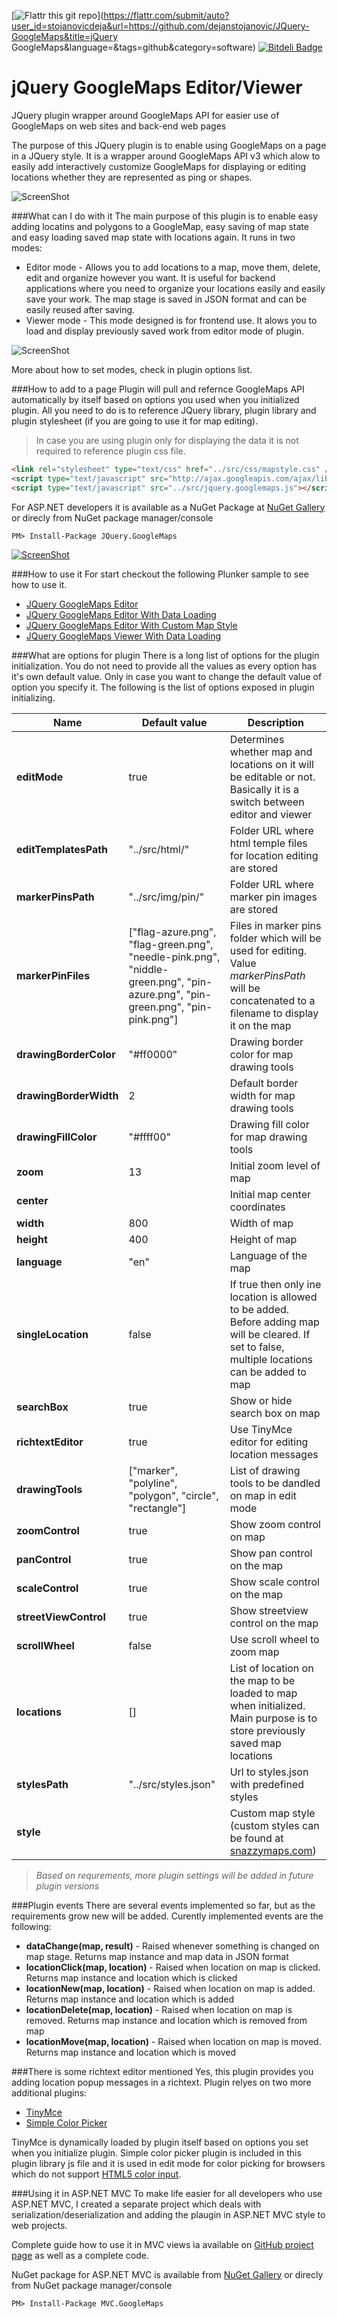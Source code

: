 [![Flattr this git repo](http://api.flattr.com/button/flattr-badge-large.png)](https://flattr.com/submit/auto?user_id=stojanovicdeja&url=https://github.com/dejanstojanovic/JQuery-GoogleMaps&title=jQuery GoogleMaps&language=&tags=github&category=software) 
[![Bitdeli Badge](https://d2weczhvl823v0.cloudfront.net/dejanstojanovic/jquery-googlemaps/trend.png)](https://bitdeli.com/free "Bitdeli Badge")

jQuery GoogleMaps Editor/Viewer
=======================

JQuery plugin wrapper around GoogleMaps API for easier use of GoogleMaps on web sites and back-end web pages

The purpose of this JQuery plugin is to enable using GoogleMaps on a page in a JQuery style. It is a wrapper around GoogleMaps API v3 which alow to easily add interactively customize GoogleMaps for displaying or editing locations whether they are represented as ping or shapes.

![ScreenShot](http://dejanstojanovic.net/media/114936/map-pin.gif)

###What can I do with it
The main purpose of this plugin is to enable easy adding locatins and polygons to a GoogleMap, easy saving of map state and easy loading saved map state with locations again.
It runs in two modes:
* Editor mode - Allows you to add locations to a map, move them, delete, edit and organize however you want. It is useful for backend applications where you need to organize your locations easily and easily save your work. The map stage is saved in JSON format and can be easily reused after saving.
* Viewer mode - This mode designed is for frontend use. It alows you to load and display previously saved work from editor mode of plugin.

![ScreenShot](http://dejanstojanovic.net/media/114933/map-style.gif)

More about how to set modes, check in plugin options list.

###How to add to a page
Plugin will pull and refernce GoogleMaps API automatically by itself based on options you used when you initialized plugin. All you need to do is to reference JQuery library, plugin library and plugin stylesheet (if you are going to use it for map editing).
> In case you are using plugin only for displaying the data it is not required to reference plugin css file.

```html
<link rel="stylesheet" type="text/css" href="../src/css/mapstyle.css" />
<script type="text/javascript" src="http://ajax.googleapis.com/ajax/libs/jquery/1.11.0/jquery.min.js"></script>
<script type="text/javascript" src="../src/jquery.googlemaps.js"></script>
```

For ASP.NET developers it is available as a NuGet Package at [NuGet Gallery](https://www.nuget.org/packages/JQuery.GoogleMaps/) or direcly from NuGet package manager/console
```
PM> Install-Package JQuery.GoogleMaps
```

[![ScreenShot](http://dejanstojanovic.net/media/23565/nuget-small.png)](https://www.nuget.org/packages/JQuery.GoogleMaps/)

###How to use it
For start checkout the following Plunker sample to see how to use it.
* [JQuery GoogleMaps Editor](http://embed.plnkr.co/uF61SQ1xzbt7KHMpGkvY/preview)
* [JQuery GoogleMaps Editor With Data Loading](http://embed.plnkr.co/nWfvbi/preview)
* [JQuery GoogleMaps Editor With Custom Map Style](http://embed.plnkr.co/ocAabQcVIEUnoxBzspfT/preview)
* [JQuery GoogleMaps Viewer With Data Loading](http://embed.plnkr.co/3a2otxiOS08ecDQIqZiZ/preview)

###What are options for plugin
There is a long list of options for the plugin initialization. You do not need to provide all the values as every option has it's own default value. Only in case you want to change the default value of option you specify it.
The following is the list of options exposed in plugin initializing.

| Name  		 			| Default value 	| Description				 	|
| ------------------------- | ----------------- | ------------------------------|
| **editMode** 				| true				| Determines whether map and locations on it will be editable or not. Basically it is a switch between editor and viewer |
| **editTemplatesPath** 	| "../src/html/"	| Folder URL where html temple files for location editing are stored |
| **markerPinsPath** 		| "../src/img/pin/"	| Folder URL where marker pin images are stored |
| **markerPinFiles** 		| ["flag-azure.png", "flag-green.png", "needle-pink.png", "niddle-green.png", "pin-azure.png", "pin-green.png", "pin-pink.png"] | Files in marker pins folder which will be used for editing. Value _markerPinsPath_ will be concatenated to a filename to display it on the map |
| **drawingBorderColor** 	| "#ff0000" 		| Drawing border color for map drawing tools |
| **drawingBorderWidth** 	| 2 				| Default border width for map drawing tools |
| **drawingFillColor** 		| "#ffff00" 		| Drawing fill color for map drawing tools |
| **zoom** 					| 13 				| Initial zoom level of map |
| **center** 				|  					| Initial map center coordinates |
| **width** 				| 800 				| Width of map |
| **height** 				| 400 				| Height of map |
| **language** 				| "en" 				| Language of the map |
| **singleLocation** 		| false 			| If true then only ine location is allowed to be added. Before adding map will be cleared. If set to false, multiple locations can be added to map |
| **searchBox** 			| true 				| Show or hide search box on map |
| **richtextEditor** 		| true 				| Use TinyMce editor for editing location messages |
| **drawingTools** 			| ["marker", "polyline", "polygon", "circle", "rectangle"] | List of drawing tools to be dandled on map in edit mode |
| **zoomControl** 			| true 				| Show zoom control on map |
| **panControl** 			| true 				| Show pan control on the map |
| **scaleControl** 			| true 				| Show scale control on the map |
| **streetViewControl** 	| true 				| Show streetview control on the map |
| **scrollWheel** 			| false 			| Use scroll wheel to zoom map |
| **locations** 			| [] 				| List of location on the map to be loaded to map when initialized. Main purpose is to store previously saved map locations |
| **stylesPath** 			| "../src/styles.json" | Url to styles.json with predefined styles |
| **style** 				|  					| Custom map style (custom styles can be found at [snazzymaps.com](http://snazzymaps.com/)) |


> _Based on requrements, more plugin settings will be added in future plugin versions_

###Plugin events
There are several events implemented so far, but as the requirements grow new will be added. Curently implemented events are the following:
* **dataChange(map, result)** - Raised whenever something is changed on map stage. Returns map instance and map data in JSON format
* **locationClick(map, location)** - Raised when location on map is clicked. Returns map instance and location which is clicked
* **locationNew(map, location)** - Raised when location on map is added. Returns map instance and location which is added
* **locationDelete(map, location)** - Raised when location on map is removed. Returns map instance and location which is removed from map
* **locationMove(map, location)** - Raised when location on map is moved. Returns map instance and location which is moved

###There is some richtext editor mentioned
Yes, this plugin provides you adding location popup messages in a richtext. Plugin relyes on two more additional plugins:
* [TinyMce](http://www.tinymce.com/)
* [Simple Color Picker](https://github.com/rachel-carvalho/simple-color-picker)

TinyMce is dynamically loaded by plugin itself based on options you set when you initialize plugin. Simple color picker plugin is included in this plugin library js file and it is used in edit mode for color picking for browsers which do not support [HTML5 color input](http://www.w3schools.com/html/html5_form_input_types.asp).

###Using it in ASP.NET MVC
To make life easier for all developers who use ASP.NET MVC, I created a separate project which deals with serialization/deserialization and adding the plaugin in ASP.NET MVC style to web projects.

Complete guide how to use it in MVC views ia available on [GitHub project page](https://www.nuget.org/packages/MVC.GoogleMaps/) as well as a complete code.

NuGet package for ASP.NET MVC is available from [NuGet Gallery](https://www.nuget.org/packages/MVC.GoogleMaps/) or direcly from NuGet package manager/console

```
PM> Install-Package MVC.GoogleMaps
```
